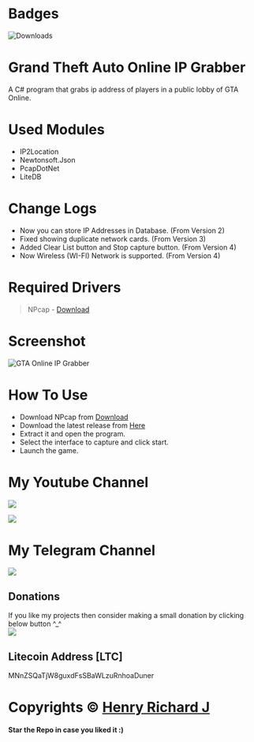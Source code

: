 # Badges

![Downloads](https://img.shields.io/github/downloads/henry-richard7/Grand-Theft-Auto-Online-IP-Grabber/total.svg?style=for-the-badge&logo=github)

# Grand Theft Auto Online IP Grabber

A C# program that grabs ip address of players in a public lobby of GTA Online.

# Used Modules

- IP2Location
- Newtonsoft.Json
- PcapDotNet
- LiteDB

# Change Logs

- Now you can store IP Addresses in Database. (From Version 2)
- Fixed showing duplicate network cards. (From Version 3)
- Added Clear List button and Stop capture button. (From Version 4)
- Now Wireless (WI-FI) Network is supported. (From Version 4)

# Required Drivers

> NPcap - [Download](https://npcap.com/)

# Screenshot

![GTA Online IP Grabber](https://user-images.githubusercontent.com/68910039/155161201-46c116dd-e78d-4c9b-83c7-3daa582c3b95.png)

# How To Use

- Download NPcap from [Download](https://npcap.com/)
- Download the latest release from [Here](https://github.com/henry-richard7/Grand-Theft-Auto-Online-IP-Grabber/releases)
- Extract it and open the program.
- Select the interface to capture and click start.
- Launch the game.

# My Youtube Channel

[![](https://img.shields.io/badge/Subscribe-red?style=for-the-badge&logo=YouTube)](https://www.youtube.com/channel/UCVGasc5jr45eZUpZNHvbtWQ)

[![](https://img.shields.io/youtube/channel/subscribers/UCVGasc5jr45eZUpZNHvbtWQ?style=social)](https://www.youtube.com/channel/UCVGasc5jr45eZUpZNHvbtWQ)

# My Telegram Channel

[![](https://img.shields.io/badge/Telegram-Join%20Now-blue?style=for-the-badge&logo=Telegram)](https://t.me/cracked4free)

## Donations

If you like my projects then consider making a small donation by clicking below button ^\_^
<br/>
[![](https://img.shields.io/badge/Donate-Paypal-blue?style=for-the-badge&logo=paypal)](https://www.paypal.com/paypalme/henryrics)

## Litecoin Address [LTC]

MNnZSQaTjW8guxdFsSBaWLzuRnhoaDuner

# Copyrights © [Henry Richard J](https://github.com/henry-richard7)

#### Star the Repo in case you liked it :)
